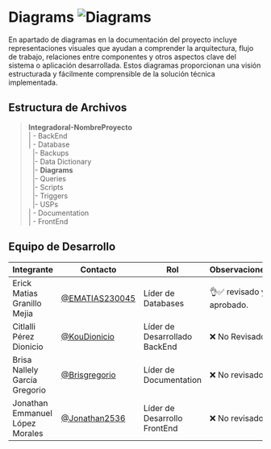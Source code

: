 # Diagrams ![Diagrams](https://img.shields.io/badge/Microsoft_Visio-3955A3?style=for-the-badge&logo=microsoft-visio&logoColor=white)


En apartado de diagramas en la documentación del proyecto incluye representaciones visuales que ayudan a comprender la arquitectura, flujo de trabajo, relaciones entre componentes y otros aspectos clave del sistema o aplicación desarrollada. Estos diagramas proporcionan una visión estructurada y fácilmente comprensible de la solución técnica implementada.

 

## Estructura de Archivos

>**IntegradoraI-NombreProyecto**<br>
>| - BackEnd <br>
>| - Database<br>
>&nbsp;&nbsp;|- Backups<br>
>&nbsp;&nbsp;|- Data Dictionary<br>
>&nbsp;&nbsp;|- **Diagrams**<br>
>&nbsp;&nbsp;|- Queries<br>
>&nbsp;&nbsp;|- Scripts<br>
>&nbsp;&nbsp;|- Triggers<br>
>&nbsp;&nbsp;|- USPs<br>
>| - Documentation<br>
>| - FrontEnd

## Equipo de Desarrollo

|Integrante|Contacto|Rol|Observaciones|
|------------|--------|---|---|
|Erick Matias Granillo Mejia|[@EMATIAS230045](https://github.com/EMATIAS230045)|Líder de Databases|👌✅ revisado y aprobado.|
|Citlalli Pérez Dionicio|[@KouDionicio](https://github.com/KouDionicio)|Líder de Desarrollado BackEnd|❌ No Revisado.|
|Brisa Nallely García Gregorio|[@Brisgregorio](https://github.com/Brisgregorio)|Líder de Documentation|❌ No revisado |
|Jonathan Emmanuel López Morales|[@Jonathan2536](https://github.com/Jonathan2536)|Líder de Desarrollo FrontEnd|❌ No revisado|